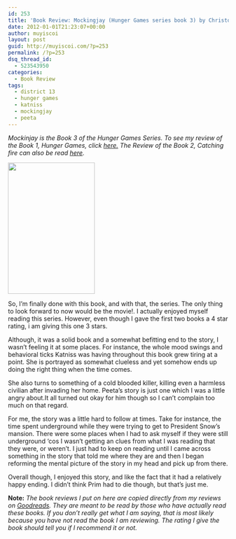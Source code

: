 ```yaml
---
id: 253
title: 'Book Review: Mockingjay (Hunger Games series book 3) by Christopher Paolini'
date: 2012-01-01T21:23:07+00:00
author: muyiscoi
layout: post
guid: http://muyiscoi.com/?p=253
permalink: /?p=253
dsq_thread_id:
  - 523543950
categories:
  - Book Review
tags:
  - district 13
  - hunger games
  - katniss
  - mockingjay
  - peeta
---
```

_Mockinjay is the Book 3 of the Hunger Games Series. To see my review of the Book 1, Hunger Games, click [here.](http://muyiscoi.com/2011/09/the-hunger-games-book-1-review/) The Review of the Book 2, Catching fire can also be read [here](http://muyiscoi.com/2012/01/catching-fire-hunger-games-series-book-2-review/)._

_[<img class="aligncenter size-medium wp-image-255" title="200px-Mockingjay" src="https://muyiscoi.com/blog/wp-content/uploads/2012/01/200px-Mockingjay-198x300.jpg" alt="" width="198" height="300" />](https://muyiscoi.com/blog/wp-content/uploads/2012/01/200px-Mockingjay.jpg)_

So, I&#8217;m finally done with this book, and with that, the series. The only thing to look forward to now would be the movie!. I actually enjoyed myself reading this series. However, even though I gave the first two books a 4 star rating, i am giving this one 3 stars.

Although, it was a solid book and a somewhat befitting end to the story, I wasn&#8217;t feeling it at some places. For instance, the whole mood swings and behavioral ticks Katniss was having throughout this book grew tiring at a point. She is portrayed as somewhat clueless and yet somehow ends up doing the right thing when the time comes.
  
She also turns to something of a cold blooded killer, killing even a harmless civilian after invading her home. Peeta&#8217;s story is just one which I was a little angry about.It all turned out okay for him though so I can&#8217;t complain too much on that regard.

For me, the story was a little hard to follow at times. Take for instance, the time spent underground while they were trying to get to President Snow&#8217;s mansion. There were some places when I had to ask myself if they were still underground &#8216;cos I wasn&#8217;t getting an clues from what I was reading that they were, or weren&#8217;t. I just had to keep on reading until I came across something in the story that told me where they are and then I began reforming the mental picture of the story in my head and pick up from there.

Overall though, I enjoyed this story, and like the fact that it had a relatively happy ending. I didn&#8217;t think Prim had to die though, but that&#8217;s just me.

**Note:** _The book reviews I put on here are copied directly from my reviews on [Goodreads](http://goodreads.com/muyiscoi). They are meant to be read by those who have actually read these books. If you don’t really get what I am saying, that is most likely because you have not read the book I am reviewing. The rating I give the book should tell you if I recommend it or not._